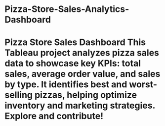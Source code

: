 # Pizza-Store-Sales-Analytics-Dashboard
# Pizza Store Sales Dashboard  This Tableau project analyzes pizza sales data to showcase key KPIs: total sales, average order value, and sales by type. It identifies best and worst-selling pizzas, helping optimize inventory and marketing strategies. Explore and contribute!
